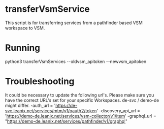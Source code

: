 # transferVsmService
This script is for transferring services from a pathfinder based VSM workspace to VSM.

# Running
python3 transferVsmServices --oldvsm_apitoken <api-token from a technical user old system> --newvsm_apitoken <api-token from a technical user new system>

# Troubleshooting
It could be necessary to update the following url's. Please make sure you have the correct URL's set for your specific Workspaces. de-svc / demo-de might differ.
-auth_url = 'https://de-svc.leanix.net/services/mtm/v1/oauth2/token'
-discovery_api_url = 'https://demo-de.leanix.net/services/vsm-collector/v1/item'
-graphql_url = "https://demo-de.leanix.net/services/pathfinder/v1/graphql"
